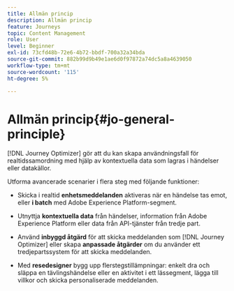 ```yaml
---
title: Allmän princip
description: Allmän princip
feature: Journeys
topic: Content Management
role: User
level: Beginner
exl-id: 73cfd48b-72e6-4b72-bbdf-700a32a34bda
source-git-commit: 882b99d9b49e1ae6d0f97872a74dc5a8a4639050
workflow-type: tm+mt
source-wordcount: '115'
ht-degree: 5%

---
```


# Allmän princip{#jo-general-principle}

[!DNL Journey Optimizer] gör att du kan skapa användningsfall för realtidssamordning med hjälp av kontextuella data som lagras i händelser eller datakällor.

Utforma avancerade scenarier i flera steg med följande funktioner:

* Skicka i realtid **enhetsmeddelanden** aktiveras när en händelse tas emot, eller **i batch** med Adobe Experience Platform-segment.

* Utnyttja **kontextuella data** från händelser, information från Adobe Experience Platform eller data från API-tjänster från tredje part.

* Använd **inbyggd åtgärd** för att skicka meddelanden som [!DNL Journey Optimizer] eller skapa **anpassade åtgärder** om du använder ett tredjepartssystem för att skicka meddelanden.

* Med **resedesigner** bygg upp flerstegstillämpningar: enkelt dra och släppa en tävlingshändelse eller en aktivitet i ett lässegment, lägga till villkor och skicka personaliserade meddelanden.
